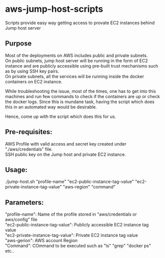 # aws-jump-host-scripts
Scripts provide easy way getting access to provate EC2 instances behind Jump host server

Purpose
--------------
Most of the deployments on AWS includes public and private subnets. </br>
On public subnets, jump host server will be running
in the form of EC2 instance and are publicly accessible using pre-built trust mechanisms such as by using SSH key pairs. </br>
On private subnets, all the services will be running inside the docker containers on EC2 instance.</br>

While troubleshooting the issue, most of the times, one has to get into this machines and run few commands to check if the
containers are up or check the docker logs. Since this is mundane task, having the script which does this in an automated
way would be desirable.

Hence, come up with the script which does this for us. 

Pre-requisites:
---------------
AWS Profile with valid access and secret key created under "./aws/credentials" file.</br>
SSH public key on the Jump host and private EC2 instance.</br>

Usage:
--------------
./jump-host.sh "profile-name" "ec2-public-instance-tag-value" "ec2-private-instance-tag-value" "aws-region" "command" </br>

Parameters:
--------------
"profile-name": Name of the profile stored in "aws/credentials or aws/config" file </br>
"ec2-public-instance-tag-value": Publicly accessible EC2 instance tag value </br>
"ec2-private-instance-tag-value": Private EC2 instance tag value </br>
"aws-gerion": AWS account Region </br>
"Command": COmmand to be executed such as "ls" "grep" "docker ps" etc.. </br>




